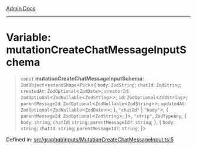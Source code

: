 [Admin Docs](/)

***

# Variable: mutationCreateChatMessageInputSchema

> `const` **mutationCreateChatMessageInputSchema**: `ZodObject`\<`extendShape`\<`Pick`\<\{ `body`: `ZodString`; `chatId`: `ZodString`; `createdAt`: `ZodOptional`\<`ZodDate`\>; `creatorId`: `ZodOptional`\<`ZodNullable`\<`ZodString`\>\>; `id`: `ZodOptional`\<`ZodString`\>; `parentMessageId`: `ZodOptional`\<`ZodNullable`\<`ZodString`\>\>; `updatedAt`: `ZodOptional`\<`ZodNullable`\<`ZodDate`\>\>; \}, `"chatId"` \| `"body"`\>, \{ `parentMessageId`: `ZodOptional`\<`ZodString`\>; \}\>, `"strip"`, `ZodTypeAny`, \{ `body`: `string`; `chatId`: `string`; `parentMessageId?`: `string`; \}, \{ `body`: `string`; `chatId`: `string`; `parentMessageId?`: `string`; \}\>

Defined in: [src/graphql/inputs/MutationCreateChatMessageInput.ts:5](https://github.com/Sourya07/talawa-api/blob/2dc82649c98e5346c00cdf926fe1d0bc13ec1544/src/graphql/inputs/MutationCreateChatMessageInput.ts#L5)
